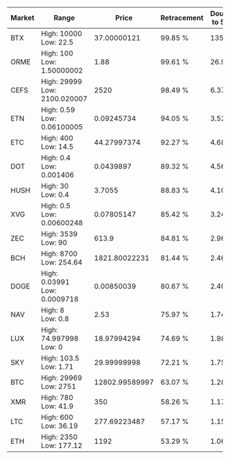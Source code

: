 | Market | Range | Price| Retracement | Doubles to 50% |
| --- | --- | --- | --- | --- |
| BTX | High: 10000<br />Low: 22.5 | 37.00000121 | 99.85 % | 135.44 |
| ORME | High: 100<br />Low: 1.50000002 | 1.88 | 99.61 % | 26.99 |
| CEFS | High: 29999<br />Low: 2100.020007 | 2520 | 98.49 % | 6.37 |
| ETN | High: 0.59<br />Low: 0.06100005 | 0.09245734 | 94.05 % | 3.52 |
| ETC | High: 400<br />Low: 14.5 | 44.27997374 | 92.27 % | 4.68 |
| DOT | High: 0.4<br />Low: 0.001406 | 0.0439897 | 89.32 % | 4.56 |
| HUSH | High: 30<br />Low: 0.4 | 3.7055 | 88.83 % | 4.10 |
| XVG | High: 0.5<br />Low: 0.00600248 | 0.07805147 | 85.42 % | 3.24 |
| ZEC | High: 3539<br />Low: 90 | 613.9 | 84.81 % | 2.96 |
| BCH | High: 8700<br />Low: 254.64 | 1821.80022231 | 81.44 % | 2.46 |
| DOGE | High: 0.03991<br />Low: 0.0009718 | 0.00850039 | 80.67 % | 2.40 |
| NAV | High: 8<br />Low: 0.8 | 2.53 | 75.97 % | 1.74 |
| LUX | High: 74.997998<br />Low: 0 | 18.97994294 | 74.69 % | 1.98 |
| SKY | High: 103.5<br />Low: 1.71 | 29.99999998 | 72.21 % | 1.75 |
| BTC | High: 29969<br />Low: 2751 | 12802.99589997 | 63.07 % | 1.28 |
| XMR | High: 780<br />Low: 41.9 | 350 | 58.26 % | 1.17 |
| LTC | High: 600<br />Low: 36.19 | 277.69223487 | 57.17 % | 1.15 |
| ETH | High: 2350<br />Low: 177.12 | 1192 | 53.29 % | 1.06 |
